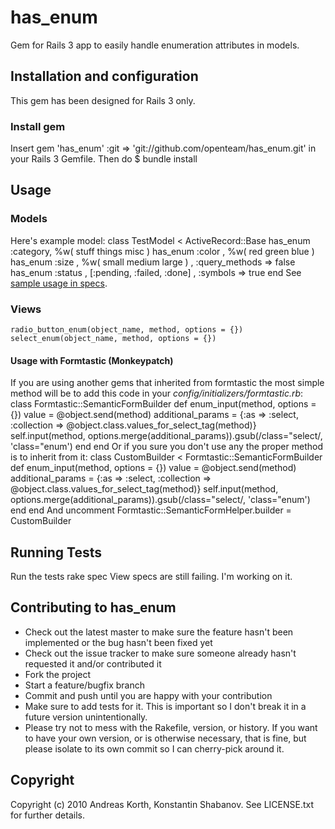 # has_enum

Gem for Rails 3 app to easily handle enumeration attributes in models.

## Installation and configuration

This gem has been designed for Rails 3 only.

### Install gem

Insert
    gem 'has_enum' :git => 'git://github.com/openteam/has_enum.git'
in your Rails 3 Gemfile. Then do
    $ bundle install

## Usage
### Models
Here's example model:
    class TestModel < ActiveRecord::Base
      has_enum :category, %w( stuff things misc )
      has_enum :color   , %w( red green blue )
      has_enum :size    , %w( small medium large )   , :query_methods => false
      has_enum :status  , [:pending, :failed, :done] , :symbols => true
    end
See [sample usage in specs](https://github.com/openteam/has_enum/blob/master/spec/has_enum_spec.rb).

### Views
    radio_button_enum(object_name, method, options = {})
    select_enum(object_name, method, options = {})
#### Usage with Formtastic (Monkeypatch)
If you are using another gems that inherited from formtastic the most simple method will be to add this code
in your *config/initializers/formtastic.rb*:
    class Formtastic::SemanticFormBuilder
      def enum_input(method, options = {})
        value = @object.send(method)
        additional_params = {:as => :select, :collection => @object.class.values_for_select_tag(method)}
        self.input(method, options.merge(additional_params)).gsub(/class="select/, 'class="enum')
      end
    end
Or if you sure you don't use any the proper method is to inherit from it:
    class CustomBuilder < Formtastic::SemanticFormBuilder
      def enum_input(method, options = {})
        value = @object.send(method)
        additional_params = {:as => :select, :collection => @object.class.values_for_select_tag(method)}
        self.input(method, options.merge(additional_params)).gsub(/class="select/, 'class="enum')
      end
    end
And uncomment
    Formtastic::SemanticFormHelper.builder = CustomBuilder

## Running Tests

Run the tests
    rake spec
View specs are still failing. I'm working on it.

## Contributing to has_enum
 
* Check out the latest master to make sure the feature hasn't been implemented or the bug hasn't been fixed yet
* Check out the issue tracker to make sure someone already hasn't requested it and/or contributed it
* Fork the project
* Start a feature/bugfix branch
* Commit and push until you are happy with your contribution
* Make sure to add tests for it. This is important so I don't break it in a future version unintentionally.
* Please try not to mess with the Rakefile, version, or history. If you want to have your own version, or is otherwise necessary, that is fine, but please isolate to its own commit so I can cherry-pick around it.

## Copyright

Copyright (c) 2010 Andreas Korth, Konstantin Shabanov. See LICENSE.txt for
further details.